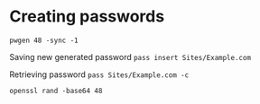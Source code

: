 # Creating passwords

`pwgen 48 -sync -1`

Saving new generated password
`pass insert Sites/Example.com`

Retrieving password
`pass Sites/Example.com -c`

`openssl rand -base64 48`
